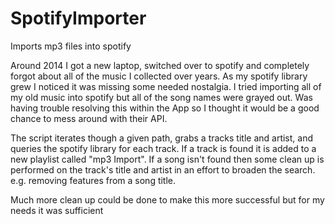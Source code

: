 # SpotifyImporter
Imports mp3 files into spotify

Around 2014 I got a new laptop, switched over to spotify and completely forgot about all of the music I collected over years. As my spotify library grew I noticed it was missing some needed nostalgia. I tried importing all of my old music into spotify but all of the song names were grayed out. Was having trouble resolving this within the App so I thought it would be a good chance to mess around with their API.

The script iterates though a given path, grabs a tracks title and artist, and queries the spotify library for each track. If a track is found it is added to a new playlist called "mp3 Import". If a song isn't found then some clean up is performed on the track's title and artist in an effort to broaden the search. e.g. removing features from a song title.

Much more clean up could be done to make this more successful but for my needs it was sufficient

